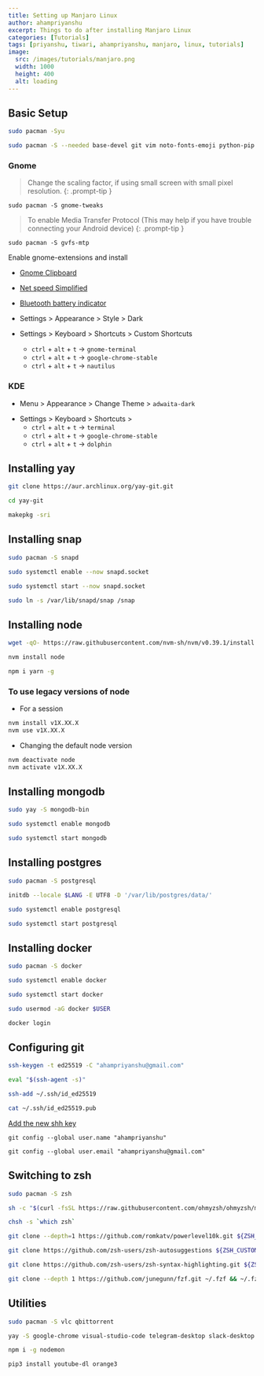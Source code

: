 ```yaml
---
title: Setting up Manjaro Linux
author: ahampriyanshu
excerpt: Things to do after installing Manjaro Linux
categories: [Tutorials]
tags: [priyanshu, tiwari, ahampriyanshu, manjaro, linux, tutorials]
image:
  src: /images/tutorials/manjaro.png
  width: 1000
  height: 400
  alt: loading
---
```


## Basic Setup

```bash
sudo pacman -Syu

sudo pacman -S --needed base-devel git vim noto-fonts-emoji python-pip
```

### Gnome

> Change the scaling factor, if using small screen with small pixel resolution.
{: .prompt-tip }

```
sudo pacman -S gnome-tweaks
```

> To enable Media Transfer Protocol (This may help if you have trouble connecting your Android device)
{: .prompt-tip }

```
sudo pacman -S gvfs-mtp
```

Enable gnome-extensions and install

- [Gnome Clipboard](https://extensions.gnome.org/extension/4422/gnome-clipboard/)
- [Net speed Simplified ](https://extensions.gnome.org/extension/3724/net-speed-simplified/)
- [Bluetooth battery indicator ](https://extensions.gnome.org/extension/3991/bluetooth-battery/)

- Settings > Appearance > Style > Dark

- Settings > Keyboard > Shortcuts > Custom Shortcuts
  - ``ctrl`` + ``alt`` + ``t`` -> ``gnome-terminal``
  - ``ctrl`` + ``alt`` + ``t`` -> ``google-chrome-stable``
  - ``ctrl`` + ``alt`` + ``t`` -> ``nautilus``

### KDE

* Menu > Appearance >  Change Theme > ``adwaita-dark``

- Settings > Keyboard > Shortcuts >
  - ``ctrl`` + ``alt`` + ``t`` -> ``terminal``
  - ``ctrl`` + ``alt`` + ``t`` -> ``google-chrome-stable``
  - ``ctrl`` + ``alt`` + ``t`` -> ``dolphin``

## Installing yay 
```bash
git clone https://aur.archlinux.org/yay-git.git

cd yay-git

makepkg -sri
```

## Installing snap
```bash
sudo pacman -S snapd

sudo systemctl enable --now snapd.socket

sudo systemctl start --now snapd.socket

sudo ln -s /var/lib/snapd/snap /snap
```

## Installing node 

```bash
wget -qO- https://raw.githubusercontent.com/nvm-sh/nvm/v0.39.1/install.sh | bash

nvm install node

npm i yarn -g
```

### To use legacy versions of node

* For a session

```bash
nvm install v1X.XX.X
nvm use v1X.XX.X
```

* Changing the default node version

```bash
nvm deactivate node
nvm activate v1X.XX.X
```

## Installing mongodb

```bash
sudo yay -S mongodb-bin

sudo systemctl enable mongodb

sudo systemctl start mongodb
```

## Installing postgres

```bash
sudo pacman -S postgresql

initdb --locale $LANG -E UTF8 -D '/var/lib/postgres/data/'

sudo systemctl enable postgresql

sudo systemctl start postgresql
```

## Installing docker

```bash
sudo pacman -S docker

sudo systemctl enable docker

sudo systemctl start docker

sudo usermod -aG docker $USER

docker login
```

## Configuring git

```bash
ssh-keygen -t ed25519 -C "ahampriyanshu@gmail.com"

eval "$(ssh-agent -s)"

ssh-add ~/.ssh/id_ed25519

cat ~/.ssh/id_ed25519.pub
```

[Add the new shh key](https://github.com/settings/ssh/new)

```
git config --global user.name "ahampriyanshu"

git config --global user.email "ahampriyanshu@gmail.com"
```

## Switching to zsh

```bash
sudo pacman -S zsh

sh -c "$(curl -fsSL https://raw.githubusercontent.com/ohmyzsh/ohmyzsh/master/tools/install.sh)"

chsh -s `which zsh`

git clone --depth=1 https://github.com/romkatv/powerlevel10k.git ${ZSH_CUSTOM:-~/.oh-my-zsh/custom}/themes/powerlevel10k

git clone https://github.com/zsh-users/zsh-autosuggestions ${ZSH_CUSTOM:-~/.oh-my-zsh/custom}/plugins/zsh-autosuggestions

git clone https://github.com/zsh-users/zsh-syntax-highlighting.git ${ZSH_CUSTOM:-~/.oh-my-zsh/custom}/plugins/zsh-syntax-highlighting

git clone --depth 1 https://github.com/junegunn/fzf.git ~/.fzf && ~/.fzf/install
```

## Utilities

```bash
sudo pacman -S vlc qbittorrent

yay -S google-chrome visual-studio-code telegram-desktop slack-desktop

npm i -g nodemon

pip3 install youtube-dl orange3
```